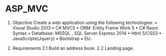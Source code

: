 # ASP_MVC
1. Objective
Create a web application using the following technologies:
•	Visual Studio 2013
•	C# MVC5
•	ORM: Entity Frame Work 5
•	C# Razor Syntax
•	Datatbase: MSSQL , SQL Server Express 2014
•	Html 5/CSS3
•	JavaScripte(Jquery)
•	Bootstrap
•	Etc.

2. Requirements
2.1	Build an address book.
2.2	Landing page.

